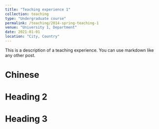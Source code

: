 ```yaml
---
title: "Teaching experience 1"
collection: teaching
type: "Undergraduate course"
permalink: /teaching/2014-spring-teaching-1
venue: "University 1, Department"
date: 2021-01-01
location: "City, Country"
---
```


This is a description of a teaching experience. You can use markdown like any other post.

Chinese
======

Heading 2
======

Heading 3
======
